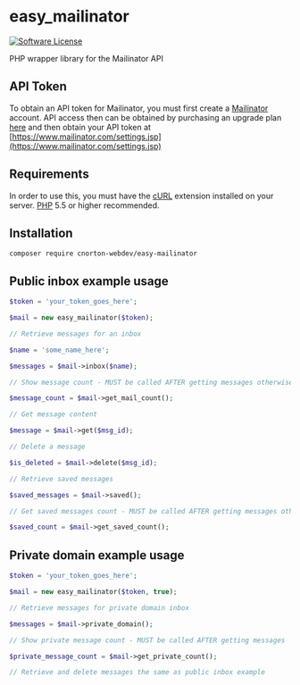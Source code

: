 # easy_mailinator

[![Software License](https://img.shields.io/badge/license-MIT-brightgreen.svg?style=flat-square)](https://github.com/brnlbs/mailinator/blob/master/LICENSE)

PHP wrapper library for the Mailinator API

## API Token
To obtain an API token for Mailinator, you must first create a [Mailinator](http://www.mailinator.com) account. API access then can be obtained by purchasing an upgrade plan [here](https://www.mailinator.com/featurematrix.jsp) and then obtain your API token at [https://www.mailinator.com/settings.jsp](https://www.mailinator.com/settings.jsp)

## Requirements
In order to use this, you must have the [cURL](http://php.net/manual/en/book.curl.php) extension installed on your server. [PHP](http://www.php.net) 5.5 or higher recommended.

## Installation
`composer require cnorton-webdev/easy-mailinator`

## Public inbox example usage
```php
$token = 'your_token_goes_here';

$mail = new easy_mailinator($token);

// Retrieve messages for an inbox

$name = 'some_name_here';

$messages = $mail->inbox($name);

// Show message count - MUST be called AFTER getting messages otherwise will return 0

$message_count = $mail->get_mail_count();

// Get message content

$message = $mail->get($msg_id);

// Delete a message

$is_deleted = $mail->delete($msg_id);

// Retrieve saved messages

$saved_messages = $mail->saved();

// Get saved messages count - MUST be called AFTER getting messages otherwise will return 0

$saved_count = $mail->get_saved_count();
```

## Private domain example usage
```php
$token = 'your_token_goes_here';

$mail = new easy_mailinator($token, true);

// Retrieve messages for private domain inbox

$messages = $mail->private_domain();

// Show private message count - MUST be called AFTER getting messages

$private_message_count = $mail->get_private_count();

// Retrieve and delete messages the same as public inbox example
```
